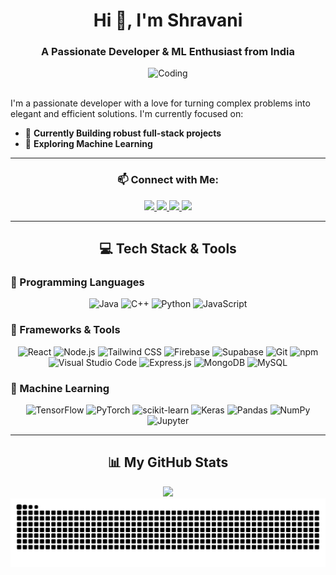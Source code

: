 <h1 align="center">
  Hi 👋, I'm Shravani
</h1>
<h3 align="center">A Passionate Developer & ML Enthusiast from India</h3>

<div align="center">
  <img alt="Coding" width="400" src="https://res.cloudinary.com/dvq8qukci/image/upload/v1749049514/output-onlinegiftools_qomuyl.gif"/>
</div>

<br/>

I'm a passionate developer with a love for turning complex problems into elegant and efficient solutions. I'm currently focused on:
- 🌱 **Currently Building robust full-stack projects**
- 🔭 **Exploring Machine Learning**

---

<h3 align="center">📫 Connect with Me:</h3>
<p align="center">
  <a href="mailto:raneshravani21@gmail.com" target="_blank">
    <img src="https://img.shields.io/badge/Gmail-raneshravani21@gmail.com-D14836?style=for-the-badge&logo=gmail&logoColor=white"/>
  </a>
  <a href="https://www.linkedin.com/in/shravaniirane2122" target="_blank">
    <img src="https://img.shields.io/badge/LinkedIn-Shravani%20Rane-0077B5?style=for-the-badge&logo=linkedin&logoColor=white"/>
  </a>
  <a href="https://instagram.com/shravaniirane" target="_blank">
    <img src="https://img.shields.io/badge/Instagram-@shravaniirane-E4405F?style=for-the-badge&logo=instagram&logoColor=white"/>
  </a>
  <a href="https://discord.com/users/shraavaniii" target="_blank">
    <img src="https://img.shields.io/badge/Discord-shraavaniii-7289DA?style=for-the-badge&logo=discord&logoColor=white"/>
  </a>
</p>

---

<h2 align="center">💻 Tech Stack & Tools</h2>

<h3 align="left">🚀 Programming Languages</h3>
<div align="center">
  <img src="https://img.shields.io/badge/Java-007396?style=for-the-badge&logo=java&logoColor=white" alt="Java" />
  <img src="https://img.shields.io/badge/C%2B%2B-00599C?style=for-the-badge&logo=cplusplus&logoColor=white" alt="C++"/>
  <img src="https://img.shields.io/badge/Python-3776AB?style=for-the-badge&logo=python&logoColor=white" alt="Python"/>
  <img src="https://img.shields.io/badge/JavaScript-F7DF1E?style=for-the-badge&logo=javascript&logoColor=black" alt="JavaScript"/>

</div>

<h3 align="left">🔧 Frameworks & Tools</h3>
<div align="center">
  <img src="https://img.shields.io/badge/React-20232A?style=for-the-badge&logo=react&logoColor=61DAFB" alt="React"/>
  <img src="https://img.shields.io/badge/Node.js-339933?style=for-the-badge&logo=nodedotjs&logoColor=white" alt="Node.js"/>
  <img src="https://img.shields.io/badge/Tailwind%20CSS-06B6D4?style=for-the-badge&logo=tailwindcss&logoColor=white" alt="Tailwind CSS"/>
  <img src="https://img.shields.io/badge/Firebase-FFCA28?style=for-the-badge&logo=firebase&logoColor=white" alt="Firebase"/>
  <img src="https://img.shields.io/badge/Supabase-3FCF8E?style=for-the-badge&logo=supabase&logoColor=white" alt="Supabase"/>
  <img src="https://img.shields.io/badge/Git-F05032?style=for-the-badge&logo=git&logoColor=white" alt="Git"/>
  <img src="https://img.shields.io/badge/npm-CB3837?style=for-the-badge&logo=npm&logoColor=white" alt="npm"/>
  <img src="https://img.shields.io/badge/Visual%20Studio%20Code-007ACC?style=for-the-badge&logo=visualstudiocode&logoColor=white" alt="Visual Studio Code"/>
  <img src="https://img.shields.io/badge/Express.js-000000?style=for-the-badge&logo=express&logoColor=white" alt="Express.js"/>
<img src="https://img.shields.io/badge/MongoDB-47A248?style=for-the-badge&logo=mongodb&logoColor=white" alt="MongoDB"/>
<img src="https://img.shields.io/badge/MySQL-4479A1?style=for-the-badge&logo=mysql&logoColor=white" alt="MySQL"/>
</div>

<h3 align="left">🤖 Machine Learning</h3>
<div align="center">
  <img src="https://img.shields.io/badge/TensorFlow-FF6F00?style=for-the-badge&logo=tensorflow&logoColor=white" alt="TensorFlow"/>
  <img src="https://img.shields.io/badge/PyTorch-EE4C2C?style=for-the-badge&logo=pytorch&logoColor=white" alt="PyTorch"/>
  <img src="https://img.shields.io/badge/scikit--learn-F7931E?style=for-the-badge&logo=scikit-learn&logoColor=white" alt="scikit-learn"/>
  <img src="https://img.shields.io/badge/Keras-D00000?style=for-the-badge&logo=keras&logoColor=white" alt="Keras"/>
  <img src="https://img.shields.io/badge/Pandas-150458?style=for-the-badge&logo=pandas&logoColor=white" alt="Pandas"/>
  <img src="https://img.shields.io/badge/NumPy-013243?style=for-the-badge&logo=numpy&logoColor=white" alt="NumPy"/>
  <img src="https://img.shields.io/badge/Jupyter-F37626?style=for-the-badge&logo=jupyter&logoColor=white" alt="Jupyter"/>
</div>

---

<h2 align="center">📊 My GitHub Stats</h2>
<div align="center">
  
  <picture>
    <source 
      media="(prefers-color-scheme: dark)" 
      srcset="https://github-readme-stats.vercel.app/api/top-langs/?username=shravanirane&layout=compact&theme=github_dark&bg_color=00000000&hide_border=true&title_color=58a6ff&text_color=c9d1d9"
    />
    <img 
      src="https://github-readme-stats.vercel.app/api/top-langs/?username=shravanirane&layout=compact&theme=default&hide_border=true&title_color=2f80ed&text_color=24292e" 
    />
  </picture>
  <br/>
  <img src="https://raw.githubusercontent.com/shravanirane/shravanirane/output/github-contribution-grid-snake.svg" alt="GitHub Contribution Grid Snake Animation"/>
</div>
